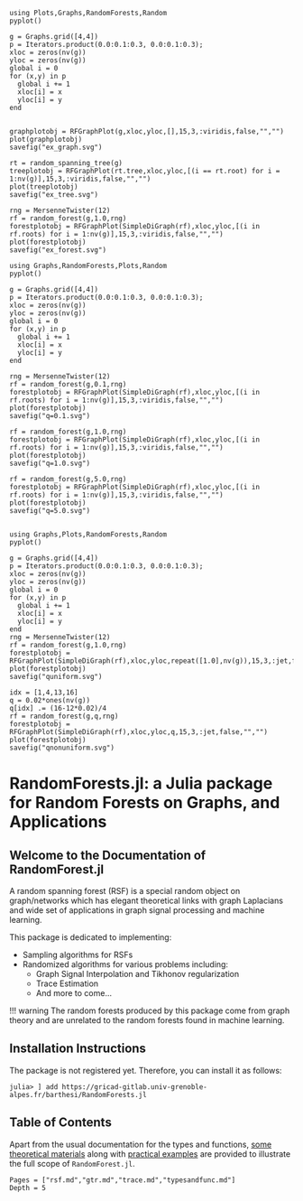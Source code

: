 
```@setup 1
using Plots,Graphs,RandomForests,Random
pyplot()

g = Graphs.grid([4,4])
p = Iterators.product(0.0:0.1:0.3, 0.0:0.1:0.3);
xloc = zeros(nv(g))
yloc = zeros(nv(g))
global i = 0
for (x,y) in p
  global i += 1
  xloc[i] = x
  yloc[i] = y  
end


graphplotobj = RFGraphPlot(g,xloc,yloc,[],15,3,:viridis,false,"","")
plot(graphplotobj)
savefig("ex_graph.svg")

rt = random_spanning_tree(g)
treeplotobj = RFGraphPlot(rt.tree,xloc,yloc,[(i == rt.root) for i = 1:nv(g)],15,3,:viridis,false,"","")
plot(treeplotobj)
savefig("ex_tree.svg")

rng = MersenneTwister(12)
rf = random_forest(g,1.0,rng)
forestplotobj = RFGraphPlot(SimpleDiGraph(rf),xloc,yloc,[(i in rf.roots) for i = 1:nv(g)],15,3,:viridis,false,"","")
plot(forestplotobj)
savefig("ex_forest.svg")

```

```@setup 2
using Graphs,RandomForests,Plots,Random
pyplot()

g = Graphs.grid([4,4])
p = Iterators.product(0.0:0.1:0.3, 0.0:0.1:0.3);
xloc = zeros(nv(g))
yloc = zeros(nv(g))
global i = 0
for (x,y) in p
  global i += 1
  xloc[i] = x
  yloc[i] = y  
end

rng = MersenneTwister(12)
rf = random_forest(g,0.1,rng)
forestplotobj = RFGraphPlot(SimpleDiGraph(rf),xloc,yloc,[(i in rf.roots) for i = 1:nv(g)],15,3,:viridis,false,"","")
plot(forestplotobj)
savefig("q=0.1.svg")

rf = random_forest(g,1.0,rng)
forestplotobj = RFGraphPlot(SimpleDiGraph(rf),xloc,yloc,[(i in rf.roots) for i = 1:nv(g)],15,3,:viridis,false,"","")
plot(forestplotobj)
savefig("q=1.0.svg")

rf = random_forest(g,5.0,rng)
forestplotobj = RFGraphPlot(SimpleDiGraph(rf),xloc,yloc,[(i in rf.roots) for i = 1:nv(g)],15,3,:viridis,false,"","")
plot(forestplotobj)
savefig("q=5.0.svg")


```

```@setup 3
using Graphs,Plots,RandomForests,Random
pyplot()
 
g = Graphs.grid([4,4])
p = Iterators.product(0.0:0.1:0.3, 0.0:0.1:0.3);
xloc = zeros(nv(g))
yloc = zeros(nv(g))
global i = 0
for (x,y) in p
  global i += 1
  xloc[i] = x
  yloc[i] = y  
end
rng = MersenneTwister(12)
rf = random_forest(g,1.0,rng)
forestplotobj = RFGraphPlot(SimpleDiGraph(rf),xloc,yloc,repeat([1.0],nv(g)),15,3,:jet,false,"","")
plot(forestplotobj)
savefig("quniform.svg")

idx = [1,4,13,16]
q = 0.02*ones(nv(g))
q[idx] .= (16-12*0.02)/4
rf = random_forest(g,q,rng)
forestplotobj = RFGraphPlot(SimpleDiGraph(rf),xloc,yloc,q,15,3,:jet,false,"","")
plot(forestplotobj)
savefig("qnonuniform.svg")

```
# RandomForests.jl: a Julia package for Random Forests on Graphs, and Applications

## Welcome to the Documentation of RandomForest.jl
A random spanning forest (RSF) is a special random object on graph/networks which has elegant theoretical links with graph Laplacians and wide set of applications in graph signal processing and machine learning.  

This package is dedicated to implementing:
- Sampling algorithms for RSFs
- Randomized algorithms for various problems including:
  - Graph Signal Interpolation and Tikhonov regularization
  - Trace Estimation
  - And more to come...

!!! warning
    The random forests produced by this package come from graph theory and are unrelated to the random forests found in machine learning.

## Installation Instructions
The package is not registered yet. Therefore, you can install it as follows:
```@julia
julia> ] add https://gricad-gitlab.univ-grenoble-alpes.fr/barthesi/RandomForests.jl
```

## Table of Contents
Apart from the usual documentation for the types and functions, [some theoretical materials](./rsf.md) along with [practical examples](./gtr.md) are provided to illustrate the full scope of `RandomForest.jl`.

```@contents
Pages = ["rsf.md","gtr.md","trace.md","typesandfunc.md"]
Depth = 5
```
